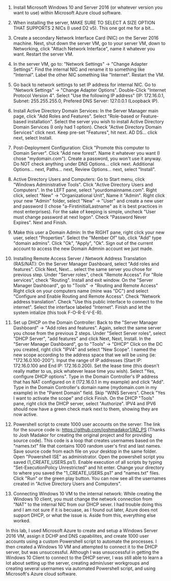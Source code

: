 1) Install Microsoft Windows 10 and Server 2016 (or whatever version you want to use) within Microsoft Azure cloud software.

2) When installing the server, MAKE SURE TO SELECT A SIZE OPTION THAT SUPPORTS 2 NICs (I used D2 v5). This one got me for a bit...

3) Create a secondary Network Interface Card (NIC) on the Server 2016 machine. Next, shut down the server VM, go to your server VM, down to Networking, click "Attach Network Interface", name it whatever you want. Restart the server VM.
      
4) In the server VM, go to: "Network Settings" -> "Change Adapter Settings". Find the internal NIC and rename it to something like "Internal". Label the other NIC something like "Internet". Restart the VM.
      
5) Go back to network settings to set IP address for internal NIC. Go to "Network Settings" -> "Change Adapter Options". Double-Click "Internet Protocol Version 4". Select "Use the following IP address" (IP: 172.16.0.1, Subnet: 255.255.255.0, Prefered DNS Server: 127.0.0.1 (Loopback IP).
      
6) Install Active Directory Domain Services: In the Server Manager main page, click "Add Roles and Features". Select "Role-based or Feature-based installation". Select the server you wish to install Active Directory Domain Services (I only had 1 option). Check "Active Directory Domain Services" click next. Keep pre-set "Features", hit next. AD DS... click next, select Install.
      
7) Post-Deployment Configuration: Click "Promote this computer to Domain Server". Click "Add new forest". Name it whatever you want (I chose "mydomain.com"). Create a password, you won't use it anyway. Do NOT check anything under DNS Options... click next. Additional Options... next, Paths... next, Review Options... next, select "Install".
      
8) Active Directory Users and Computers: Go to Start menu, click "Windows Administrative Tools". Click "Active Directory Users and Computers". In the LEFT pane, select "yourdomainname.com". Right click, select "New" -> "Organizational Unit", Name it "Admin". Right click your new "Admin" folder, select "New" -> "User" and create a new user and password (I chose "a-FirstinitialLastname" as it is best practices in most enterprises). For the sake of keeping is simple, uncheck "User must change password at next logon". Check "Password Never Expires". Next and Finish.
      
9) Make this user a Domain Admin: In the RIGHT pane, right click your new user, select "Properties". Select the "Member Of" tab, click "Add" type "domain admins". Click "Ok", "Apply", "Ok". Sign out of the current account to access the new Domain Admnin account we just made.
      
10) Installing Remote Access Server / Network Address Translation (RAS/NAT): On the Server Manager Dashboard, select "Add roles and features". Click Next, Next... select the same server you chose for previous step. Under "Server roles", check "Remote Access". For "Role services", check "Routing". Install and exit window. On the "Server Manager Dashboard", go to "Tools" -> "Routing and Remote Access" Right click on your computers name (mine was "DC") and select "Configure and Enable Routing and Remote Access". Check "Network address translation". Check "Use this public interface to connect to the internet". Select the interface labeled "Internet". Finish and let the system intialize (this took F-O-R-E-V-E-R).
      
11) Set up DHCP on the Domain Controller: Back to the "Server Manager Dashboard" -> "Add roles and features". Again, select the same server you chose from the previous 2 steps. Under "Select Server roles", select "DHCP Server", "add features" and click Next, Next, Install. In the "Server Manager Dashboard", go to "Tools" -> "DHCP" Click on the DC you created, right click "IPV4" and select "New Scope". I named the new scope according to the address space that we will be using (ie: "172.16.0.100-200"). Input the range of IP addresses (Start IP: 172.16.0.100 and End IP: 172.16.0.200). Set the lease time (this doesn't really matter to us, pick whatever lease time you wish). Select "Yes, configure DHCP options". Type in the Domain Controller's IP address that has NAT configured on it (172.16.0.1 in my example) and click "Add". Type in the Domain Controller's domain name (mydomain.com in my example) in the "Parent Domain" field. Skip "WINS Servers". Check "Yes I want to activate the scope" and click Finish. On the DHCP "Tools" pane, right click the DHCP server, select "Authorize". IPV4 and IPV6 should now have a green check mark next to them, showing they are now active.

12) Powershell script to create 1000 user accounts on the server: The link for the source code is: https://github.com/joshmadakor1/AD_PS (Thanks to Josh Madakor for creating the original project and for providing source code). This code is a loop that creates usernames based on the "names.txt" file that contains 1000 random user's first and last names. Save source code from each file on your desktop in the same folder. Open "Powershell ISE" as administrator. Open the powershell script you saved (1_CREATE_USERS.ps1). Enable execution of all scripts by typing "Set-ExecutionPolicy Unrestricted" and hit enter. Change your directory to where you saved the "1_CREATE_USERS.ps1" and "names.txt" files. Click "Run" or the green play button. You can now see all the usernames created in "Active Directory Users and Computers". 
      
13) Connecting Windows 10 VM to the internal network: While creating the Windows 10 client, you must change the network connection from "NAT" to the internal NIC from our DHCP sever. I had trouble doing this and I am not sure if it is becuase, as I found out later, Azure does not support DHCP, or what the issue is. Aside from this, everything else worked.

In this lab, I used Microsoft Azure to create and setup a Windows Server 2016 VM, assign it DCHP and DNS capabilites, and create 1000 user accounts using a custom Powershell script to automate the processes. I then created a Windows 10 VM and attempted to connect it to the DHCP server, but was unsuccessful. Although I was unsuccessful in getting the Windows 10 Client to connect to the DHCP server, I was still able to learn a lot about setting up the server, creating admin/user workgroups and creating several usernames via automated Powershell script, and using Microsoft's Azure cloud software.
